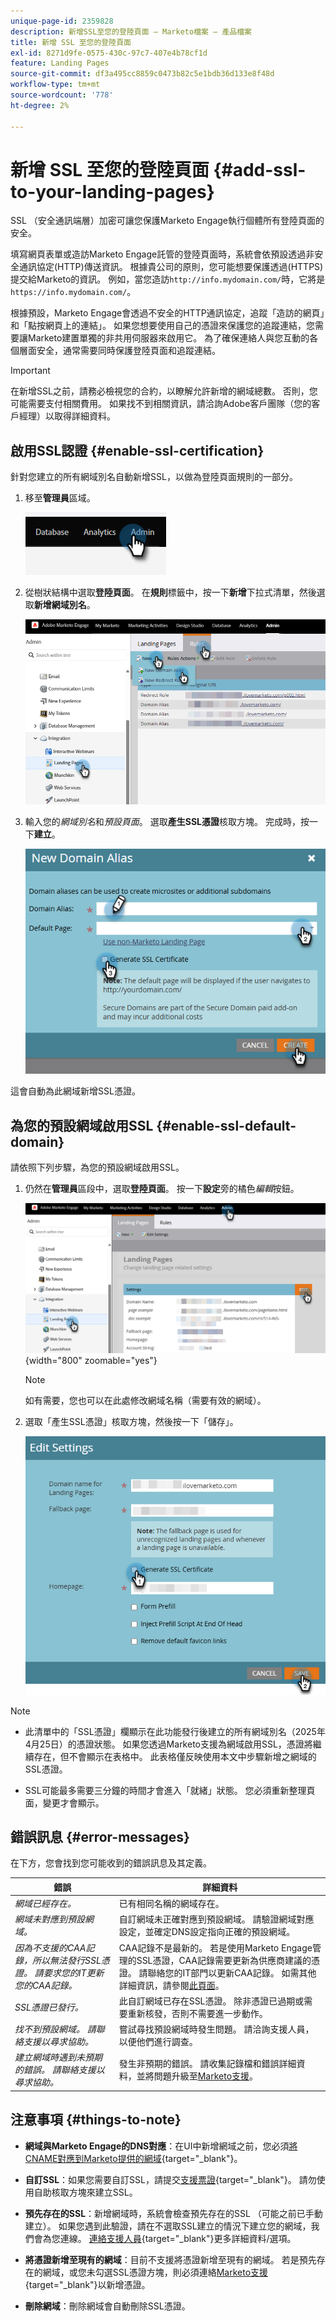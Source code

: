 ```yaml
---
unique-page-id: 2359828
description: 新增SSL至您的登陸頁面 — Marketo檔案 — 產品檔案
title: 新增 SSL 至您的登陸頁面
exl-id: 8271d9fe-0575-430c-97c7-407e4b78cf1d
feature: Landing Pages
source-git-commit: df3a495cc8859c0473b82c5e1bdb36d133e8f48d
workflow-type: tm+mt
source-wordcount: '778'
ht-degree: 2%

---
```


# 新增 SSL 至您的登陸頁面 {#add-ssl-to-your-landing-pages}

SSL （安全通訊端層）加密可讓您保護Marketo Engage執行個體所有登陸頁面的安全。

填寫網頁表單或造訪Marketo Engage託管的登陸頁面時，系統會依預設透過非安全通訊協定(HTTP)傳送資訊。 根據貴公司的原則，您可能想要保護透過(HTTPS)提交給Marketo的資訊。 例如，當您造訪`http://info.mydomain.com/`時，它將是`https://info.mydomain.com/`。

根據預設，Marketo Engage會透過不安全的HTTP通訊協定，追蹤「造訪的網頁」和「點按網頁上的連結」。 如果您想要使用自己的憑證來保護您的追蹤連結，您需要讓Marketo建置單獨的非共用伺服器來啟用它。 為了確保連絡人與您互動的各個層面安全，通常需要同時保護登陸頁面和追蹤連結。

>[!IMPORTANT]
>
>在新增SSL之前，請務必檢視您的合約，以瞭解允許新增的網域總數。 否則，您可能需要支付相關費用。 如果找不到相關資訊，請洽詢Adobe客戶團隊（您的客戶經理）以取得詳細資料。

## 啟用SSL認證 {#enable-ssl-certification}

針對您建立的所有網域別名自動新增SSL，以做為登陸頁面規則的一部分。

1. 移至&#x200B;**管理員**&#x200B;區域。

   ![](assets/add-ssl-to-your-landing-pages-1.png)

1. 從樹狀結構中選取&#x200B;**登陸頁面**。 在&#x200B;**規則**&#x200B;標籤中，按一下&#x200B;**新增**&#x200B;下拉式清單，然後選取&#x200B;**新增網域別名**。

   ![](assets/add-ssl-to-your-landing-pages-2.png)

1. 輸入您的&#x200B;_網域別名_&#x200B;和&#x200B;_預設頁面_。 選取&#x200B;**產生SSL憑證**&#x200B;核取方塊。 完成時，按一下&#x200B;**建立**。

   ![](assets/add-ssl-to-your-landing-pages-3.png)

這會自動為此網域新增SSL憑證。

## 為您的預設網域啟用SSL {#enable-ssl-default-domain}

請依照下列步驟，為您的預設網域啟用SSL。

1. 仍然在&#x200B;**管理員**&#x200B;區段中，選取&#x200B;**登陸頁面**。 按一下&#x200B;**設定**&#x200B;旁的橘色&#x200B;_編輯_&#x200B;按鈕。

   ![](assets/add-ssl-to-your-landing-pages-4.png){width="800" zoomable="yes"}

   >[!NOTE]
   >
   >如有需要，您也可以在此處修改網域名稱（需要有效的網域）。

1. 選取「產生SSL憑證」核取方塊，然後按一下「儲存」。

   ![](assets/add-ssl-to-your-landing-pages-5.png)

>[!NOTE]
>
>* 此清單中的「SSL憑證」欄顯示在此功能發行後建立的所有網域別名（2025年4月25日）的憑證狀態。 如果您透過Marketo支援為網域啟用SSL，憑證將繼續存在，但不會顯示在表格中。 此表格僅反映使用本文中步驟新增之網域的SSL憑證。
>
>* SSL可能最多需要三分鐘的時間才會進入「就緒」狀態。 您必須重新整理頁面，變更才會顯示。

## 錯誤訊息 {#error-messages}

在下方，您會找到您可能收到的錯誤訊息及其定義。

<table><thead>
  <tr>
    <th>錯誤</th>
    <th>詳細資料</th>
  </tr></thead>
<tbody>
<tr>
    <td><i>網域已經存在。</i></td>
    <td>已有相同名稱的網域存在。</td>
  </tr>
  <tr>
    <td><i>網域未對應到預設網域。</i></td>
    <td>自訂網域未正確對應到預設網域。 請驗證網域對應設定，並確定DNS設定指向正確的預設網域。</td>
  </tr>
  <tr>
    <td><i>因為不支援的CAA記錄，所以無法發行SSL憑證。 請要求您的IT更新您的CAA記錄。</i></td>
    <td>CAA記錄不是最新的。 若是使用Marketo Engage管理的SSL憑證，CAA記錄需要更新為供應商建議的憑證。 請聯絡您的IT部門以更新CAA記錄。 如需其他詳細資訊，請參閱<a href="https://nation.marketo.com/t5/product-blogs/changes-to-marketo-engage-secured-domains-platform/ba-p/329305#M2246">此頁面</a>。</td>
  </tr>
  <tr>
    <td><i>SSL憑證已發行。</i></td>
    <td>此自訂網域已存在SSL憑證。 除非憑證已過期或需要重新核發，否則不需要進一步動作。</td>
  </tr>
  <tr>
    <td><i>找不到預設網域。 請聯絡支援以尋求協助。</i></td>
    <td>嘗試尋找預設網域時發生問題。 請洽詢支援人員，以便他們進行調查。</td>
  </tr>
  <tr>
    <td><i>建立網域時遇到未預期的錯誤。 請聯絡支援以尋求協助。</i></td>
    <td>發生非預期的錯誤。 請收集記錄檔和錯誤詳細資料，並將問題升級至<a href="https://nation.marketo.com/t5/support/ct-p/Support" target="_blank">Marketo支援</a>。</td>
  </tr>
</tbody></table>

## 注意事項 {#things-to-note}

* **網域與Marketo Engage的DNS對應**：在UI中新增網域之前，您必須[將CNAME對應到Marketo提供的網域](https://experienceleague.adobe.com/en/docs/marketo/using/getting-started/initial-setup/setup-steps#customize-your-landing-page-urls-with-a-cname){target="_blank"}。

* **自訂SSL**：如果您需要自訂SSL，請提交[支援票證](https://nation.marketo.com/t5/support/ct-p/Support){target="_blank"}。 請勿使用自助核取方塊來建立SSL。

* **預先存在的SSL**：新增網域時，系統會檢查預先存在的SSL （可能之前已手動建立）。 如果您遇到此驗證，請在不選取SSL建立的情況下建立您的網域，我們會為您連線。 [連絡支援人員](https://nation.marketo.com/t5/support/ct-p/Support){target="_blank"}更多詳細資料/選項。

* **將憑證新增至現有的網域**：目前不支援將憑證新增至現有的網域。 若是預先存在的網域，或您未勾選SSL憑證方塊，則必須連絡[Marketo支援](https://nation.marketo.com/t5/support/ct-p/Support){target="_blank"}以新增憑證。

* **刪除網域**：刪除網域會自動刪除SSL憑證。
